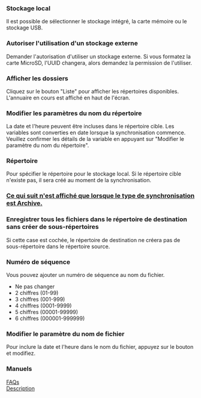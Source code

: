 ### Stockage local<br>

Il est possible de sélectionner le stockage intégré, la carte mémoire ou le stockage USB. <br>

### Autoriser l'utilisation d'un stockage externe<br>

Demander l'autorisation d'utiliser un stockage externe. Si vous formatez la carte MicroSD, l'UUID changera, alors demandez la permission de l'utiliser.<br>

### Afficher les dossiers<br>

Cliquez sur le bouton "Liste" pour afficher les répertoires disponibles. L'annuaire en cours est affiché en haut de l'écran.<br>

### Modifier les paramètres du nom du répertoire<br>
La date et l'heure peuvent être incluses dans le répertoire cible. Les variables sont converties en date lorsque la synchronisation commence. Veuillez confirmer les détails de la variable en appuyant sur "Modifier le paramètre du nom du répertoire".<br>

### Répertoire<br>
Pour spécifier le répertoire pour le stockage local. Si le répertoire cible n'existe pas, il sera créé au moment de la synchronisation.<br>

### <u> Ce qui suit n'est affiché que lorsque le type de synchronisation est Archive.</u><br>
### Enregistrer tous les fichiers dans le répertoire de destination sans créer de sous-répertoires<br>
Si cette case est cochée, le répertoire de destination ne créera pas de sous-répertoire dans le répertoire source.<br>

### Numéro de séquence<br>

Vous pouvez ajouter un numéro de séquence au nom du fichier.<br>

- Ne pas changer<br>
- 2 chiffres (01-99)<br>
- 3 chiffres (001-999)<br>
- 4 chiffres (0001-9999)<br>
- 5 chiffres (00001-99999)<br>
- 6 chiffres (000001-999999)<br>

### Modifier le paramètre du nom de fichier<br>

Pour inclure la date et l'heure dans le nom du fichier, appuyez sur le bouton et modifiez.<br>

### Manuels<br>
[FAQs](https://sentaroh.github.io/Documents/SMBSync3/SMBSync3_FAQ_EN.htm)<br>
[Description](https://sentaroh.github.io/Documents/SMBSync3/SMBSync3_Desc_EN.htm)<br>
